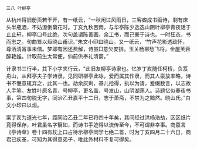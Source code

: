     三八 叶柳亭 

   从杭州得旧册页若干开，有一纸云，“一秋闲过风雨日，三客癖成书画诗，剩有床头半瓶酒，不妨潦倒菊花时。丁亥九秋苦雨，与华亭陈少逸逸山阴叶柳亭青夜话于止止轩，柳亭口号此绝，次句盖谓陈善画，余工书，而己豪于诗也。一时狂态，书而志之。句曲笪以烜晓山甫识。”朱文小印曰晓山。又一纸云，“竹声花影透疏怀，尊酒清宵事未偕。梦即有因还费解，诗虽□意欠安排。玉关杨柳愁飞将，金屋芙蓉醉艳娃。计取前生太常便，仙前供奉礼清斋。”

   计隶书三行半，其下小字夹行云，“此旧友柳亭诗隶也。忆岁丁亥随任柯桥，负笈舟山，从拜亭夫子学诗隶，见同研柳亭此咏，爱而属其作隶，而其人豪放率略，诗书不惬意辄弃之，此其一也。劫余灰剩，基儿拾得，执以为请，爰缀数言，以志故人手笔。友姓叶原名青，号柳亭，更名盖，号发山，山阴湖荡人。诗题忆似春夜书事，第四句脱无字，同治乙丑嘉平十二日，志于萧斋，不禁为之黯然。晓山氏。”白文小印曰以烜。

   案丁亥为道光七年，距同治乙丑二年已将四十年矣，其间经过洪杨浩劫，区区纸片竟得保存，叶君虽名字翳如，而诗书手迹得以流传至今，不可谓非幸事。商嘉言《亭诗草》卷十四有枕上口占待示柳亭同学七绝二首，时为丁亥四月二十六日，商君已疾革，可知为其得意弟子，唯此外材料不复可得矣。

